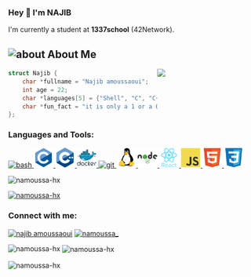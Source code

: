 ### Hey 👋 I'm NAJIB

I'm currently a student at **1337school** (42Network).

## <img width="45" height="45" alt="about" src="https://i.gifer.com/origin/6e/6e5867851ee89a5a3f28beeaa49e01ae_w200.gif"> About Me

<img align="right" width="200" src="https://i.pinimg.com/originals/e4/26/70/e426702edf874b181aced1e2fa5c6cde.gif" />

```c
struct Najib {
	char *fullname = "Najib amoussaoui";
	int age = 22;
	char *languages[5] = {"Shell", "C", "C++", "JavaScript", 0};
	char *fun_fact = "it is only a 1 or a 0";
};
```
<h3 align="left">Languages and Tools:</h3>
<p align="left"> 
  <a href="https://www.gnu.org/software/bash/" target="_blank" rel="noreferrer"> 
    <img src="https://www.vectorlogo.zone/logos/gnu_bash/gnu_bash-icon.svg" alt="bash" width="40" height="40"/> 
  </a> 
  <a href="https://www.cprogramming.com/" target="_blank" rel="noreferrer"> 
    <img src="https://raw.githubusercontent.com/devicons/devicon/master/icons/c/c-original.svg" alt="c" width="40" height="40"/> 
  </a> 
  <a href="https://www.w3schools.com/cpp/" target="_blank" rel="noreferrer"> 
    <img src="https://raw.githubusercontent.com/devicons/devicon/master/icons/cplusplus/cplusplus-original.svg" alt="cplusplus" width="40" height="40"/> 
  </a> 
  <a href="https://www.docker.com/" target="_blank" rel="noreferrer"> 
    <img src="https://raw.githubusercontent.com/devicons/devicon/master/icons/docker/docker-original-wordmark.svg" alt="docker" width="40" height="40"/> 
  </a> 
  <a href="https://git-scm.com/" target="_blank" rel="noreferrer"> 
    <img src="https://www.vectorlogo.zone/logos/git-scm/git-scm-icon.svg" alt="git" width="40" height="40"/> 
  </a> 
  <a href="https://www.linux.org/" target="_blank" rel="noreferrer"> 
    <img src="https://raw.githubusercontent.com/devicons/devicon/master/icons/linux/linux-original.svg" alt="linux" width="40" height="40"/> 
  </a> 
  <a href="https://nodejs.org" target="_blank" rel="noreferrer"> 
    <img src="https://raw.githubusercontent.com/devicons/devicon/master/icons/nodejs/nodejs-original-wordmark.svg" alt="nodejs" width="40" height="40"/> 
  </a> 
  <a href="https://reactjs.org/" target="_blank" rel="noreferrer"> 
    <img src="https://raw.githubusercontent.com/devicons/devicon/master/icons/react/react-original-wordmark.svg" alt="react" width="40" height="40"/> 
  </a> 
  <a href="https://developer.mozilla.org/en-US/docs/Web/JavaScript" target="_blank" rel="noreferrer"> 
    <img src="https://raw.githubusercontent.com/devicons/devicon/master/icons/javascript/javascript-original.svg" alt="javascript" width="40" height="40"/> 
  </a> 
  <a href="https://developer.mozilla.org/en-US/docs/Web/HTML" target="_blank" rel="noreferrer"> 
    <img src="https://raw.githubusercontent.com/devicons/devicon/master/icons/html5/html5-original.svg" alt="html" width="40" height="40"/> 
  </a> 
  <a href="https://developer.mozilla.org/en-US/docs/Web/CSS" target="_blank" rel="noreferrer"> 
    <img src="https://raw.githubusercontent.com/devicons/devicon/master/icons/css3/css3-original.svg" alt="css" width="40" height="40"/> 
  </a> 
</p>
<p align="left"> 
  <img src="https://komarev.com/ghpvc/?username=namoussa-hx&label=Profile%20views&color=0e75b6&style=flat" alt="namoussa-hx" /> 
</p>


<p align="left"> <a href="https://github.com/ryo-ma/github-profile-trophy"><img src="https://github-profile-trophy.vercel.app/?username=namoussa-hx" alt="namoussa-hx" /></a> </p>

<h3 align="left">Connect with me:</h3>
<p align="left">
<a href="https://fb.com/najib amoussaoui" target="blank"><img align="center" src="https://raw.githubusercontent.com/rahuldkjain/github-profile-readme-generator/master/src/images/icons/Social/facebook.svg" alt="najib amoussaoui" height="30" width="40" /></a>
<a href="https://discord.gg/namoussa_" target="blank"><img align="center" src="https://raw.githubusercontent.com/rahuldkjain/github-profile-readme-generator/master/src/images/icons/Social/discord.svg" alt="namoussa_" height="30" width="40" /></a>
</p>


<p><img align="left" src="https://github-readme-stats.vercel.app/api/top-langs?username=namoussa-hx&show_icons=true&locale=en&layout=compact" alt="namoussa-hx" /></p>

<p>&nbsp;<img align="center" src="https://github-readme-stats.vercel.app/api?username=namoussa-hx&show_icons=true&locale=en" alt="namoussa-hx" /></p>

<p><img align="center" src="https://github-readme-streak-stats.herokuapp.com/?user=namoussa-hx&" alt="namoussa-hx" /></p>
